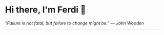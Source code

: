 <h1>Hi there, I'm Ferdi 👋</h1>

<p><em>
  "Failure is not fatal, but failure to change might be." — John Wooden
</em></p>

---
